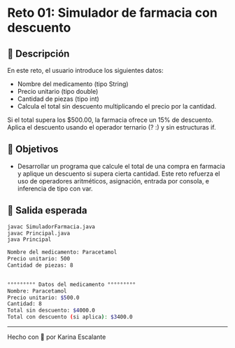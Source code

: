 # Reto 01: Simulador de farmacia con descuento
## 🤍 Descripción
En este reto, el usuario introduce los siguientes datos:
- Nombre del medicamento (tipo String)
- Precio unitario (tipo double)
- Cantidad de piezas (tipo int)
- Calcula el total sin descuento multiplicando el precio por la cantidad.

Si el total supera los $500.00, la farmacia ofrece un 15% de descuento. Aplica el descuento usando el operador ternario (? :) y sin estructuras if.

## 🤍 Objetivos
- Desarrollar un programa que calcule el total de una compra en farmacia y aplique un descuento si supera cierta cantidad. Este reto refuerza el uso de operadores aritméticos, asignación, entrada por consola, e inferencia de tipo con var.

## 🤍 Salida esperada 
```bash
javac SimuladorFarmacia.java
javac Principal.java
java Principal

Nombre del medicamento: Paracetamol
Precio unitario: 500
Cantidad de piezas: 8

 
°°°°°°°°° Datos del medicamento °°°°°°°°°
Nombre: Paracetamol
Precio unitario: $500.0
Cantidad: 8
Total sin descuento: $4000.0
Total con descuento (si aplica): $3400.0
```
---
Hecho con 🤍 por Karina Escalante
